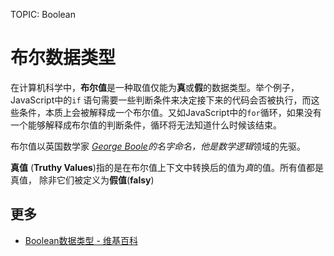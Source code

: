 TOPIC: Boolean

# 布尔数据类型

在计算机科学中，**布尔值**是一种取值仅能为**真**或**假**的数据类型。举个例子，JavaScript中的`if`
语句需要一些判断条件来决定接下来的代码会否被执行，而这些条件，本质上会被解释成一个布尔值。又如JavaScript中的`for`循环，如果没有一个能够解释成布尔值的判断条件，循环将无法知道什么时候该结束。

布尔值以英国数学家 *[George Boole](https://en.wikipedia.org/wiki/George%20Boole)*的名字命名，他是*数学逻辑*领域的先驱。

**真值** (**Truthy Values**)指的是在布尔值上下文中转换后的值为*真*的值。所有值都是真值，
除非它们被定义为**假值**(**falsy**)

## 更多

- [Boolean数据类型 - 维基百科](https://en.wikipedia.org/wiki/Boolean%20data%20type)
